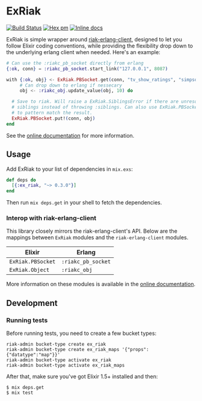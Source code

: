 # ExRiak
[![Build Status](https://travis-ci.org/aaronrenner/ex_riak.svg?branch=master)](https://travis-ci.org/aaronrenner/ex_riak)
[![Hex pm](https://img.shields.io/hexpm/v/ex_riak.svg?style=flat)](https://hex.pm/packages/ex_riak)
[![Inline docs](http://inch-ci.org/github/aaronrenner/ex_riak.svg)](http://inch-ci.org/github/aaronrenner/ex_riak)


ExRiak is simple wrapper around [riak-erlang-client][riak_erlang_client_github],
designed to let you follow Elixir coding conventions, while providing the
flexibility drop down to the underlying erlang client when needed. Here's an
example:

```elixir
# Can use the :riakc_pb_socket directly from erlang
{:ok, conn} = :riakc_pb_socket.start_link("127.0.0.1", 8087)

with {:ok, obj} <- ExRiak.PBSocket.get(conn, "tv_show_ratings", "simpsons"),
     # Can drop down to erlang if nessecary
     obj <- :riakc_obj.update_value(obj, 10) do

  # Save to riak. Will raise a ExRiak.SiblingsError if there are unresolved
  # siblings instead of throwing :siblings. Can also use ExRiak.PBSocket.put/2
  # to pattern match the result.
  ExRiak.PBSocket.put!(conn, obj)
end
```

See the [online documentation][docs] for more information.

## Usage

Add ExRiak to your list of dependencies in `mix.exs`:

```elixir
def deps do
  [{:ex_riak, "~> 0.3.0"}]
end
```

Then run `mix deps.get` in your shell to fetch the dependencies.

### Interop with riak-erlang-client

This library closely mirrors the riak-erlang-client's API. Below are the
mappings between `ExRiak` modules and the `riak-erlang-client` modules.

| Elixir            | Erlang             |
| ----------------- | -----------------  |
| `ExRiak.PBSocket` | `:riakc_pb_socket` |
| `ExRiak.Object`   | `:riakc_obj`       |

More information on these modules is available in the
[online documentation][docs].

## Development

### Running tests

Before running tests, you need to create a few bucket types:

```shell
riak-admin bucket-type create ex_riak
riak-admin bucket-type create ex_riak_maps '{"props":{"datatype":"map"}}'
riak-admin bucket-type activate ex_riak
riak-admin bucket-type activate ex_riak_maps
```

After that, make sure you've got Elixir 1.5+ installed and then:

```shell
$ mix deps.get
$ mix test
```

[docs]: https://hexdocs.pm/ex_riak
[riak_erlang_client_github]: https://github.com/basho/riak-erlang-client
